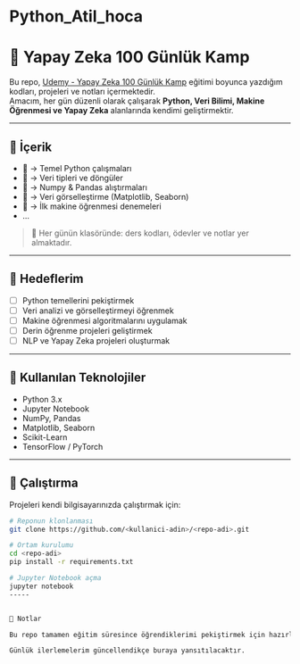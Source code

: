 # Python_Atil_hoca

# 🚀 Yapay Zeka 100 Günlük Kamp

Bu repo, [Udemy - Yapay Zeka 100 Günlük Kamp](https://www.udemy.com/course/yapay-zeka-100-gunluk-kamp/) eğitimi boyunca yazdığım kodları, projeleri ve notları içermektedir.  
Amacım, her gün düzenli olarak çalışarak **Python, Veri Bilimi, Makine Öğrenmesi ve Yapay Zeka** alanlarında kendimi geliştirmektir.  

---

## 📌 İçerik
- 📂  → Temel Python çalışmaları  
- 📂  → Veri tipleri ve döngüler  
- 📂  → Numpy & Pandas alıştırmaları  
- 📂  → Veri görselleştirme (Matplotlib, Seaborn)  
- 📂  → İlk makine öğrenmesi denemeleri  
- ...  
> 📌 Her günün klasöründe: ders kodları, ödevler ve notlar yer almaktadır.

---

## 🎯 Hedeflerim
- [ ] Python temellerini pekiştirmek  
- [ ] Veri analizi ve görselleştirmeyi öğrenmek  
- [ ] Makine öğrenmesi algoritmalarını uygulamak  
- [ ] Derin öğrenme projeleri geliştirmek  
- [ ] NLP ve Yapay Zeka projeleri oluşturmak  

---

## 🔧 Kullanılan Teknolojiler
- Python 3.x  
- Jupyter Notebook  
- NumPy, Pandas  
- Matplotlib, Seaborn  
- Scikit-Learn  
- TensorFlow / PyTorch  

---

## 🚀 Çalıştırma
Projeleri kendi bilgisayarınızda çalıştırmak için:

```bash
# Reponun klonlanması
git clone https://github.com/<kullanici-adin>/<repo-adi>.git

# Ortam kurulumu
cd <repo-adi>
pip install -r requirements.txt

# Jupyter Notebook açma
jupyter notebook
-----


📖 Notlar

Bu repo tamamen eğitim süresince öğrendiklerimi pekiştirmek için hazırlanmıştır.

Günlük ilerlemelerim güncellendikçe buraya yansıtılacaktır.
